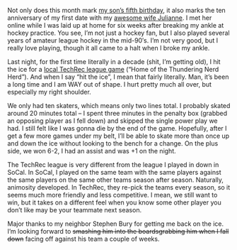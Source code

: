 Not only does this month mark [my son’s fifth
birthday](http://techiewife.spaces.live.com/Blog/cns!3DAECC033B88329C!2065.entry),
it also marks the ten anniversary of my first date with my [awesome wife
Julianne](http://techiewife.spaces.live.com/default.aspx). I met her
online while I was laid up at home for six weeks after breaking my ankle
at hockey practice. You see, I’m not just a hockey fan, but I also
played several years of amateur league hockey in the mid-90′s. I’m not
very good, but I really love playing, though it all came to a halt when
I broke my ankle. 

Last night, for the first time literally in a decade (shit, I’m getting
old), I hit the ice for a [local TechRec league
game](http://groups.msn.com/TechRecHockeyLeague/home.msnw) (“Home of the
Thundering Nerd Herd”). And when I say “hit the ice”, I mean that fairly
literally. Man, it’s been a long time and I am WAY out of shape. I hurt
pretty much all over, but especially my right shoulder.

We only had ten skaters, which means only two lines total. I probably
skated around 20 minutes total – I spent three minutes in the penalty
box (grabbed an opposing player as I fell down) and skipped the single
power play we had. I still felt like I was gonna die by the end of the
game. Hopefully, after I get a few more games under my belt, I’ll be
able to skate more than once up and down the ice without looking to the
bench for a change. On the plus side, we won 6-2, I had an assist and
was +1 on the night.

The TechRec league is very different from the league I played in down in
SoCal. In SoCal, I played on the same team with the same players against
the same players on the same other teams season after season. Naturally,
animosity developed. In TechRec, they re-pick the teams every season, so
it seems much more friendly and less competitive. I mean, we still want
to win, but it takes on a different feel when you know some other player
you don’t like may be your teammate next season.

Major thanks to my neighbor Stephen Bury for getting me back on the ice.
I’m looking forward to ~~smashing him into the boardsgrabbing him when I
fall down~~ facing off against his team a couple of weeks.

